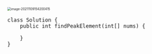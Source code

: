 <img src="/Users/zyw/Library/Application Support/typora-user-images/image-20211109154200415.png" alt="image-20211109154200415" style="zoom:50%;" />

```
class Solution {
    public int findPeakElement(int[] nums) {

    }
}
```

